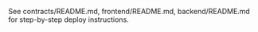 See contracts/README.md, frontend/README.md, backend/README.md for step-by-step deploy instructions.
